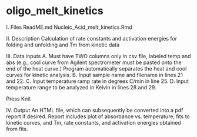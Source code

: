 # oligo_melt_kinetics

I. Files 
ReadME.md
Nucleic_Acid_melt_kinetics.Rmd

II. Description
Calculation of rate constants and activation energies for folding and unfolding and Tm from kinetic data

III. Data inputs
A. Must have TWO columns only in csv file, labeled temp and abs (e.g., cool curve from Agilent spectrometer must be pasted onto the end of the heat curve.) Program automatically separates the heat and cool curves for kinetic analysis. 
B. Input sample name and filename in lines 21 and 22. 
C. Input temperature ramp rate in degrees C/min in line 25.
D. Input temperature range to be analyzed in Kelvin in lines 28 and 29. 

Press Knit

IV. Output
An HTML file, which can subsequently be converted into a pdf report if desired.
Report includes plot of absorbance vs. temperature, fits to kinetic curves, and Tm, rate constants, and activation energies obtained from fits. 